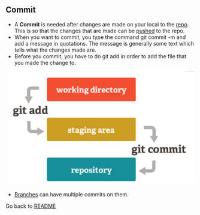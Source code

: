 ## Commit

* A **Commit** is needed after changes are made on your local to the [repo](repository.md). This is so that the changes that are made can be [pushed](push.md) to the repo. 
* When you want to commit, you type the command git commit -m and add a message in quotations. The message is generally some text which tells what the changes made are.
* Before you commit, you have to do git add in order to add the file that you made the change to.

![commit](/images/commit.png)

* [Branches](branch.md) can have multiple commits on them. 

Go back to [README](README.md)
